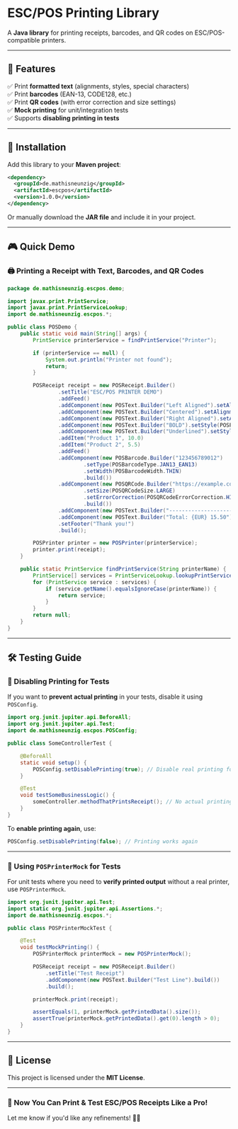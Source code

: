 # ESC/POS Printing Library

A **Java library** for printing receipts, barcodes, and QR codes on ESC/POS-compatible printers.

---

## 🚀 Features

✅ Print **formatted text** (alignments, styles, special characters)  
✅ Print **barcodes** (EAN-13, CODE128, etc.)  
✅ Print **QR codes** (with error correction and size settings)  
✅ **Mock printing** for unit/integration tests  
✅ Supports **disabling printing in tests**  

---

## 📌 Installation

Add this library to your **Maven project**:

```xml
<dependency>
  <groupId>de.mathisneunzig</groupId>
  <artifactId>escpos</artifactId>
  <version>1.0.0</version>
</dependency>
```

Or manually download the **JAR file** and include it in your project.

---

## 🎮 Quick Demo

### 🖨️ Printing a Receipt with Text, Barcodes, and QR Codes

```java
package de.mathisneunzig.escpos.demo;

import javax.print.PrintService;
import javax.print.PrintServiceLookup;
import de.mathisneunzig.escpos.*;

public class POSDemo {
    public static void main(String[] args) {
        PrintService printerService = findPrintService("Printer");

        if (printerService == null) {
            System.out.println("Printer not found");
            return;
        }

        POSReceipt receipt = new POSReceipt.Builder()
                .setTitle("ESC/POS PRINTER DEMO")
                .addFeed()
                .addComponent(new POSText.Builder("Left Aligned").setAlignment(POSTextAlignment.LEFT).build())
                .addComponent(new POSText.Builder("Centered").setAlignment(POSTextAlignment.CENTER).build())
                .addComponent(new POSText.Builder("Right Aligned").setAlignment(POSTextAlignment.RIGHT).build())
                .addComponent(new POSText.Builder("BOLD").setStyle(POSPrintStyle.BOLD).build())
                .addComponent(new POSText.Builder("Underlined").setStyle(POSPrintStyle.UNDERLINE).build())
                .addItem("Product 1", 10.0)
                .addItem("Product 2", 5.5)
                .addFeed()
                .addComponent(new POSBarcode.Builder("123456789012")
                        .setType(POSBarcodeType.JAN13_EAN13)
                        .setWidth(POSBarcodeWidth.THIN)
                        .build())
                .addComponent(new POSQRCode.Builder("https://example.com")
                        .setSize(POSQRCodeSize.LARGE)
                        .setErrorCorrection(POSQRCodeErrorCorrection.HIGH)
                        .build())
                .addComponent(new POSText.Builder("----------------------").build())
                .addComponent(new POSText.Builder("Total: {EUR} 15.50").setStyle(POSPrintStyle.BOLD).build())
                .setFooter("Thank you!")
                .build();

        POSPrinter printer = new POSPrinter(printerService);
        printer.print(receipt);
    }

    public static PrintService findPrintService(String printerName) {
        PrintService[] services = PrintServiceLookup.lookupPrintServices(null, null);
        for (PrintService service : services) {
            if (service.getName().equalsIgnoreCase(printerName)) {
                return service;
            }
        }
        return null;
    }
}
```

---

## 🛠️ Testing Guide

### 🔹 Disabling Printing for Tests

If you want to **prevent actual printing** in your tests, disable it using `POSConfig`.

```java
import org.junit.jupiter.api.BeforeAll;
import org.junit.jupiter.api.Test;
import de.mathisneunzig.escpos.POSConfig;

public class SomeControllerTest {

    @BeforeAll
    static void setup() {
        POSConfig.setDisablePrinting(true); // Disable real printing for all tests
    }

    @Test
    void testSomeBusinessLogic() {
        someController.methodThatPrintsReceipt(); // No actual printing happens
    }
}
```

To **enable printing again**, use:

```java
POSConfig.setDisablePrinting(false); // Printing works again
```

---

### 🔹 Using `POSPrinterMock` for Tests

For unit tests where you need to **verify printed output** without a real printer, use `POSPrinterMock`.

```java
import org.junit.jupiter.api.Test;
import static org.junit.jupiter.api.Assertions.*;
import de.mathisneunzig.escpos.*;

public class POSPrinterMockTest {

    @Test
    void testMockPrinting() {
        POSPrinterMock printerMock = new POSPrinterMock();

        POSReceipt receipt = new POSReceipt.Builder()
            .setTitle("Test Receipt")
            .addComponent(new POSText.Builder("Test Line").build())
            .build();

        printerMock.print(receipt);

        assertEquals(1, printerMock.getPrintedData().size());
        assertTrue(printerMock.getPrintedData().get(0).length > 0);
    }
}
```

---

## 📜 License

This project is licensed under the **MIT License**.

---

### 🚀 Now You Can Print & Test ESC/POS Receipts Like a Pro!  
Let me know if you'd like any refinements! 🚀🔥
